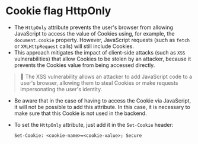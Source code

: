 # Cookie flag HttpOnly

* The `HttpOnly` attribute prevents the user's browser from allowing JavaScript to access the value of Cookies using, for example, the `document.cookie` property. However, JavaScript requests (such as `fetch` or `XMLHttpRequest` calls) will still include Cookies.
* This approach mitigates the impact of client-side attacks (such as `XSS` vulnerabilities) that allow Cookies to be stolen by an attacker, because it prevents the Cookies value from being accessed directly.

> :older_man: The XSS vulnerability allows an attacker to add JavaScript code to a user's browser, allowing them to steal Cookies or make requests impersonating the user's identity.

* Be aware that in the case of having to access the Cookie via JavaScript, it will not be possible to add this attribute. In this case, it is necessary to make sure that this Cookie is not used in the backend.
* To set the `HttpOnly` attribute, just add it in the `Set-Cookie` header:

  ```
  Set-Cookie: <cookie-name>=<cookie-value>; Secure
  ```
